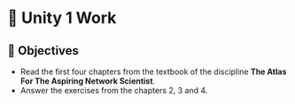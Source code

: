 # :newspaper: Unity 1 Work

## :pushpin: Objectives

- Read the first four chapters from the textbook of the discipline <strong>The Atlas For The Aspiring Network Scientist</strong>.
- Answer the exercises from the chapters 2, 3 and 4.
